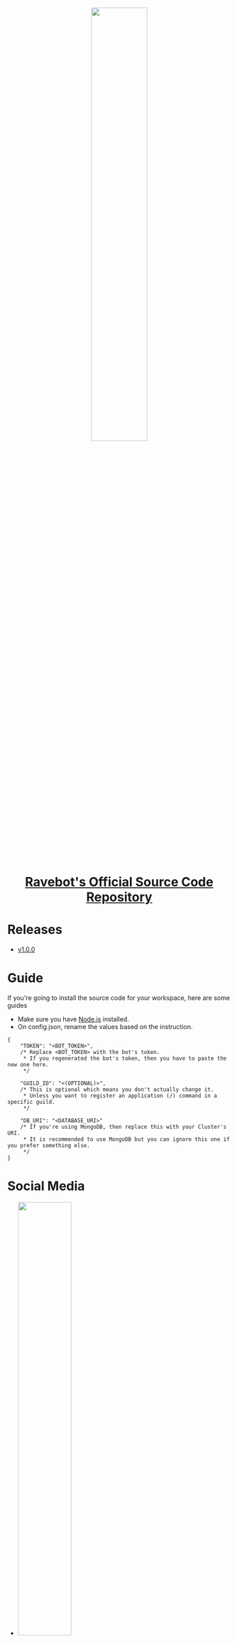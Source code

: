 <h1 align="center">
  <b>
    <img src="https://cdn.discordapp.com/attachments/880382867283247124/985888398533361674/sticker_1622513385543.png" width="50%" height="50%">
    <br>
    <a href="https://github.com/EnHawk/Ravebot">Ravebot's Official Source Code Repository</a>
  </b>
</h1>

# Releases
* [v1.0.0](https://github.com/EnHawk/Ravebot/releases/tag/v1.0.0)

# Guide
If you're going to install the source code for your workspace, here are some guides
* Make sure you have [Node.js](https://nodejs.org) installed.
* On config.json, rename the values based on the instruction.
```jsonc
{
    "TOKEN": "<BOT_TOKEN>",
    /* Replace <BOT_TOKEN> with the bot's token.
     * If you regenerated the bot's token, then you have to paste the new one here.
     */

    "GUILD_ID": "<(OPTIONAL)>",
    /* This is optional which means you don't actually change it.
     * Unless you want to register an application (/) command in a specific guild.
     */

    "DB_URI": "<DATABASE_URI>"
    /* If you're using MongoDB, then replace this with your Cluster's URI.
     * It is recommended to use MongoDB but you can ignore this one if you prefer something else.
     */
}
```

# Social Media
* <a href="https://discord.gg/d4MvgAAx7B"><img src="https://cdn.discordapp.com/attachments/819019531438522369/1049321471127863306/discord-mark-blue.png" width="50%" height="50%"></a>